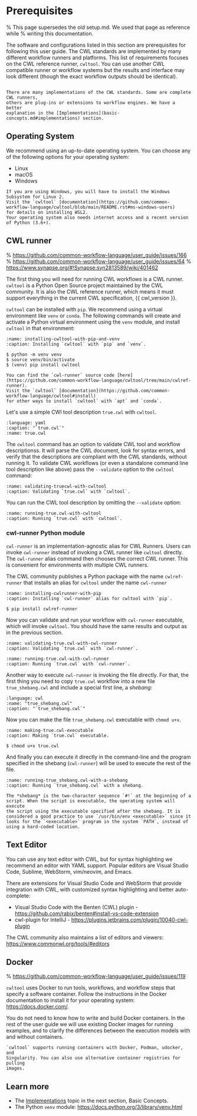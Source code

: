 # Prerequisites

% This page supersedes the old setup.md. We used that page as reference while
% writing this documentation.

The software and configurations listed in this section are prerequisites for
following this user guide. The CWL standards are implemented by many different
workflow runners and platforms. This list of requirements focuses on the CWL reference runner,
`cwltool`. You can use another CWL compatible runner or workflow systems but the results and
interface may look different (though the exact workflow outputs should be identical).

```{admonition} CWL Implementations

There are many implementations of the CWL standards. Some are complete CWL runners,
others are plug-ins or extensions to workflow engines. We have a better
explanation in the [Implementations](basic-concepts.md#implementations) section.
```

## Operating System

We recommend using an up-to-date operating system. You can choose any
of the following options for your operating system:

- Linux
- macOS
- Windows

```{note}
If you are using Windows, you will have to install the Windows Subsystem for Linux 2.
Visit the `cwltool` [documentation](https://github.com/common-workflow-language/cwltool/blob/main/README.rst#ms-windows-users)
for details on installing WSL2.
Your operating system also needs internet access and a recent version of Python (3.6+).
```

## CWL runner

% https://github.com/common-workflow-language/user_guide/issues/166
% https://github.com/common-workflow-language/user_guide/issues/64
% https://www.synapse.org/#!Synapse:syn2813589/wiki/401462

The first thing you will need for running CWL workflows is a CWL runner.
`cwltool` is a Python Open Source project maintained by the CWL community. It
is also the CWL reference runner, which means it must support everything in the
current CWL specification, {{ cwl_version }}.

`cwltool` can be installed with `pip`. We recommend using a virtual environment
like `venv` or `conda`. The following commands will create and activate a Python
virtual environment using the `venv` module, and install `cwltool` in that
environment:

```{code-block} console
:name: installing-cwltool-with-pip-and-venv
:caption: Installing `cwltool` with `pip` and `venv`.

$ python -m venv venv
$ source venv/bin/activate
$ (venv) pip install cwltool
```

```{note}
You can find the `cwl-runner` source code [here](https://github.com/common-workflow-language/cwltool/tree/main/cwlref-runner).  
Visit the `cwltool` [documentation](https://github.com/common-workflow-language/cwltool#install)
for other ways to install `cwltool` with `apt` and `conda`.
```
Let's use a simple CWl tool description `true.cwl` with `cwltool`.

```{literalinclude} /_includes/cwl/true.cwl
:language: yaml
:caption: "`true.cwl`"
:name: true.cwl
```

The `cwltool` command has an option to validate CWL tool and workflow descriptionss. It will parse the
CWL document, look for syntax errors, and verify that the descriptions are compliant
with the CWL standards, without running it. To validate CWL workflows (or even a
standalone command line tool description like above) pass the `--validate` option
to the `cwltool` command:

```{runcmd} cwltool --validate true.cwl
:name: validating-truecwl-with-cwltool
:caption: Validating `true.cwl` with `cwltool`.
```

You can run the CWL tool description by omitting the `--validate` option:

```{runcmd} cwltool true.cwl
:name: running-true.cwl-with-cwltool
:caption: Running `true.cwl` with `cwltool`.
```

### cwl-runner Python module

`cwl-runner` is an implementation-agnostic alias for CWL Runners.
Users can invoke `cwl-runner` instead of invoking a CWL runner like `cwltool`
directly. The `cwl-runner` alias command then chooses the correct CWL runner.
This is convenient for environments with multiple CWL runners.

The CWL community publishes a Python package with the name `cwlref-runner` that installs
an alias for `cwltool` under the name `cwl-runner`

```{code-block} console
:name: installing-cwlrunner-with-pip
:caption: Installing `cwl-runner` alias for cwltool with `pip`.

$ pip install cwlref-runner
```

Now you can validate and run your workflow with `cwl-runner` executable,
which will invoke `cwltool`. You should have the same results and output
as in the previous section.

```{runcmd} cwl-runner --validate true.cwl
:name: validating-true.cwl-with-cwl-runner
:caption: Validating `true.cwl` with `cwl-runner`.
```

```{runcmd} cwl-runner true.cwl
:name: running-true.cwl-with-cwl-runner
:caption: Running `true.cwl` with `cwl-runner`.
```

Another way to execute `cwl-runner` is invoking the file directly. For that,
the first thing you need to copy `true.cwl` workflow into a new file
`true_shebang.cwl` and include a special first line, a *shebang*:

```{literalinclude} /_includes/cwl/true_shebang.cwl
:language: cwl
:name: "true_shebang.cwl"
:caption: "`true_shebang.cwl`"
```

Now you can make the file `true_shebang.cwl` executable with `chmod u+x`.

```{code-block} console
:name: making-true.cwl-executable
:caption: Making `true.cwl` executable.

$ chmod u+x true.cwl
```

And finally you can execute it directly in the command-line and the program
specified in the shebang (`cwl-runner`) will be used to execute the
rest of the file.

```{runcmd} ./true_shebang.cwl
:name: running-true_shebang.cwl-with-a-shebang
:caption: Running `true_shebang.cwl` with a shebang.
```

```{note}
The *shebang* is the two-character sequence `#!` at the beginning of a
script. When the script is executable, the operating system will execute
the script using the executable specified after the shebang. It is
considered a good practice to use `/usr/bin/env <executable>` since it
looks for the `<executable>` program in the system `PATH`, instead of
using a hard-coded location.
```

## Text Editor

You can use any text editor with CWL, but for syntax highlighting we recommend
an editor with YAML support. Popular editors are Visual Studio Code, Sublime,
WebStorm, vim/neovim, and Emacs.

There are extensions for Visual Studio Code and WebStorm that provide
integration with CWL, with customized syntax highlighting and better
auto-complete:

- Visual Studio Code with the Benten (CWL) plugin - <https://github.com/rabix/benten#install-vs-code-extension>
- cwl-plugin for IntelliJ - <https://plugins.jetbrains.com/plugin/10040-cwl-plugin>

The CWL community also maintains a list of editors and viewers:
<https://www.commonwl.org/tools/#editors>

## Docker

% https://github.com/common-workflow-language/user_guide/issues/119

`cwltool` uses Docker to run tools, workflows, and workflow steps that specify a software container.
Follow the instructions in the Docker documentation to install it for your
operating system: <https://docs.docker.com/>.

You do not need to know how to write and build Docker containers. In the
rest of the user guide we will use existing Docker images for running
examples, and to clarify the differences between the execution models
with and without containers.

```{note}
`cwltool` supports running containers with Docker, Podman, udocker, and
Singularity. You can also use alternative container registries for pulling
images.
```

## Learn more

- The [Implementations](basic-concepts.md#implementations) topic in the next section, Basic Concepts.
- The Python `venv` module: <https://docs.python.org/3/library/venv.html>
